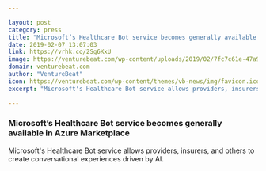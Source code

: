```yaml
---

layout: post
category: press
title: "Microsoft’s Healthcare Bot service becomes generally available in Azure Marketplace"
date: 2019-02-07 13:07:03
link: https://vrhk.co/2Sg6KxU
image: https://venturebeat.com/wp-content/uploads/2019/02/7fc7c61e-47a9-4629-9080-5a485c4e5f1d.png?w=1200&strip=all
domain: venturebeat.com
author: "VentureBeat"
icon: https://venturebeat.com/wp-content/themes/vb-news/img/favicon.ico
excerpt: "Microsoft's Healthcare Bot service allows providers, insurers, and others to create conversational experiences driven by AI."

---
```


### Microsoft’s Healthcare Bot service becomes generally available in Azure Marketplace

Microsoft's Healthcare Bot service allows providers, insurers, and others to create conversational experiences driven by AI.